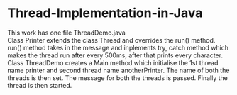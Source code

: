 # Thread-Implementation-in-Java
This work has one file ThreadDemo.java<br>
Class Printer extends the class Thread and overrides the run() method. run() method takes in the message and inplements try, catch method which makes the thread
run after every 500ms, after that prints every character.<br>
Class ThreadDemo creates a Main method which initialise the 1st thread name printer and second thread name anotherPrinter. The name of both the threads is then set.
The message for both the threads is passed. Finally the thread is then started.
